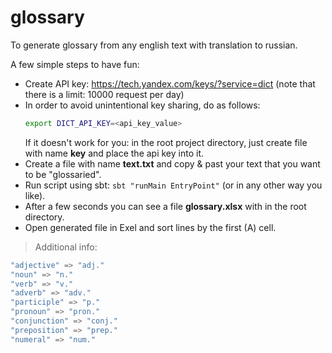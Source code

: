 # glossary
To generate glossary from any english text with translation to russian.

A few simple steps to have fun:
* Create API key: https://tech.yandex.com/keys/?service=dict (note that there is a limit: 10000 request per day)
* In order to avoid unintentional key sharing, do as follows:
  ```bash
  export DICT_API_KEY=<api_key_value>
  ```
  If it doesn't work for you: in the root project directory, just create file with name **key** and place the api key into it.
* Create a file with name **text.txt** and copy & past your text that you want to be "glossaried".
* Run script using sbt: `sbt "runMain EntryPoint"` (or in any other way you like).
* After a few seconds you can see a file **glossary.xlsx** with in the root directory.
* Open generated file in Exel and sort lines by the first (A) cell.

> Additional info:
```scala
"adjective" => "adj."
"noun" => "n."
"verb" => "v."
"adverb" => "adv."
"participle" => "p."
"pronoun" => "pron."
"conjunction" => "conj."
"preposition" => "prep."
"numeral" => "num."
```

